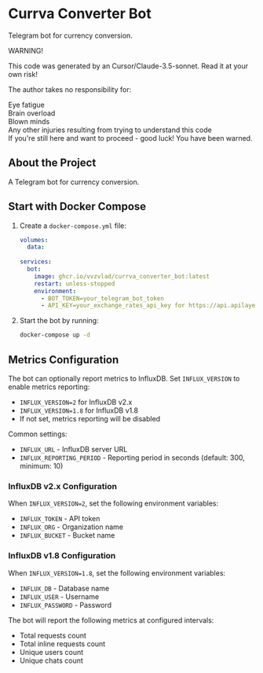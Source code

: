 # Currva Converter Bot

Telegram bot for currency conversion.

WARNING!

This code was generated by an Cursor/Claude-3.5-sonnet. Read it at your own risk!

The author takes no responsibility for:

Eye fatigue  
Brain overload  
Blown minds  
Any other injuries resulting from trying to understand this code  
If you're still here and want to proceed -   good luck! You have been warned.

## About the Project

A Telegram bot for currency conversion.

## Start with Docker Compose

1. Create a `docker-compose.yml` file:

   ```yaml
   volumes:
     data:
  
   services:
     bot:
       image: ghcr.io/vvzvlad/currva_converter_bot:latest
       restart: unless-stopped
       environment:
         - BOT_TOKEN=your_telegram_bot_token
         - API_KEY=your_exchange_rates_api_key for https://api.apilayer.com/currency_data
   ```

2. Start the bot by running:

   ```bash
   docker-compose up -d
   ```

## Metrics Configuration

The bot can optionally report metrics to InfluxDB. Set `INFLUX_VERSION` to enable metrics reporting:
- `INFLUX_VERSION=2` for InfluxDB v2.x
- `INFLUX_VERSION=1.8` for InfluxDB v1.8
- If not set, metrics reporting will be disabled

Common settings:
- `INFLUX_URL` - InfluxDB server URL
- `INFLUX_REPORTING_PERIOD` - Reporting period in seconds (default: 300, minimum: 10)

### InfluxDB v2.x Configuration

When `INFLUX_VERSION=2`, set the following environment variables:
- `INFLUX_TOKEN` - API token
- `INFLUX_ORG` - Organization name
- `INFLUX_BUCKET` - Bucket name

### InfluxDB v1.8 Configuration

When `INFLUX_VERSION=1.8`, set the following environment variables:
- `INFLUX_DB` - Database name
- `INFLUX_USER` - Username
- `INFLUX_PASSWORD` - Password

The bot will report the following metrics at configured intervals:
- Total requests count
- Total inline requests count
- Unique users count
- Unique chats count

